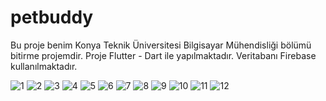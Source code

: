 # petbuddy

Bu proje benim Konya Teknik Üniversitesi Bilgisayar Mühendisliği bölümü bitirme projemdir.
Proje Flutter - Dart ile yapılmaktadır.
Veritabanı Firebase kullanılmaktadır.


![1](https://user-images.githubusercontent.com/51891759/150618972-c30212cb-9594-4aa4-bfe0-45a3edb48aa9.jpeg)
![2](https://user-images.githubusercontent.com/51891759/150618971-93fd0278-8b03-40ad-96a2-3d65ba1c8a91.jpeg)
![3](https://user-images.githubusercontent.com/51891759/150618973-84809518-06b0-442b-b24b-f0f8558774c7.jpeg)
![4](https://user-images.githubusercontent.com/51891759/150618991-c5531822-e6ee-402c-aed4-f72f74c07962.jpeg)
![5](https://user-images.githubusercontent.com/51891759/150618995-d521e96d-cf11-41e5-a26a-20e822fd4e52.PNG)
![6](https://user-images.githubusercontent.com/51891759/150619009-ad65917c-2ed5-462c-bb33-ecf67da6fbb2.jpeg)
![7](https://user-images.githubusercontent.com/51891759/150619008-daa1b965-376e-4557-b029-076f0c5fbd80.jpeg)
![8](https://user-images.githubusercontent.com/51891759/150619010-5b305100-4f1f-405f-b19b-056307f5e2b2.jpeg)
![9](https://user-images.githubusercontent.com/51891759/150619007-51d8cd54-ea14-4343-b791-f90b94d8a512.jpeg)
![10](https://user-images.githubusercontent.com/51891759/150619006-6d3ecd19-2045-4de8-923d-4b29a3f6e8c5.jpeg)
![11](https://user-images.githubusercontent.com/51891759/150619013-42736383-8032-4ac4-9276-94f14833d811.jpeg)
![12](https://user-images.githubusercontent.com/51891759/150619012-c3d96be1-b013-4227-984f-55c56f9f005e.jpeg)
